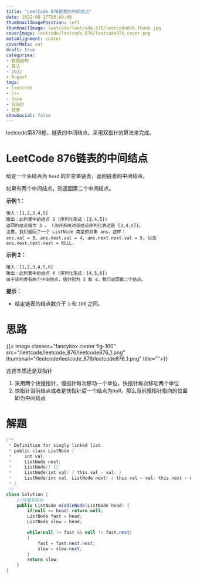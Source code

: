 ```yaml
---
title: "LeetCode 876链表的中间结点"
date: 2022-08-17T08:00:00
thumbnailImagePosition: left
thumbnailImage: leetcode/leetcode_876/leetcode876_thumb.jpg
coverImage: leetcode/leetcode_876/leetcode876_cover.png
metaAlignment: center
coverMeta: out
draft: true
categories:
- 数据结构
- 算法
- 2022
- August 
tags:
- leetcode
- C++
- Java
- 双指针
- 链表
showSocial: false
---
```


leetcode第876题，链表的中间结点。采用双指针的算法来完成。

<!--more-->
# LeetCode 876链表的中间结点

给定一个头结点为 `head` 的非空单链表，返回链表的中间结点。

如果有两个中间结点，则返回第二个中间结点。



**示例 1：**

```
输入：[1,2,3,4,5]
输出：此列表中的结点 3 (序列化形式：[3,4,5])
返回的结点值为 3 。 (测评系统对该结点序列化表述是 [3,4,5])。
注意，我们返回了一个 ListNode 类型的对象 ans，这样：
ans.val = 3, ans.next.val = 4, ans.next.next.val = 5, 以及 ans.next.next.next = NULL.
```



**示例 2：**

```
输入：[1,2,3,4,5,6]
输出：此列表中的结点 4 (序列化形式：[4,5,6])
由于该列表有两个中间结点，值分别为 3 和 4，我们返回第二个结点。
```



**提示：**

- 给定链表的结点数介于 `1` 和 `100` 之间。



# 思路

{{< image classes="fancybox center fig-100" src="/leetcode/leetcode_876/leetcode876_1.png" thumbnail="/leetcode/leetcode_876/leetcode876_1.png" title="">}}

这题本质还是双指针

1. 采用两个快慢指针，慢指针每次移动一个单位，快指针每次移动两个单位
2. 快指针当前结点或者是快指针后一个结点为null，那么当前慢指针指向的位置即为中间结点



# 解题

```java
/**
 * Definition for singly-linked list.
 * public class ListNode {
 *     int val;
 *     ListNode next;
 *     ListNode() {}
 *     ListNode(int val) { this.val = val; }
 *     ListNode(int val, ListNode next) { this.val = val; this.next = next; }
 * }
 */
class Solution {
    //快慢双指针
    public ListNode middleNode(ListNode head) {
        if(null == head) return null;
        ListNode fast = head;
        ListNode slow = head;

        while(null != fast && null != fast.next)
        {
            fast = fast.next.next;
            slow = slow.next;
        }
        return slow;
    }
}
```

